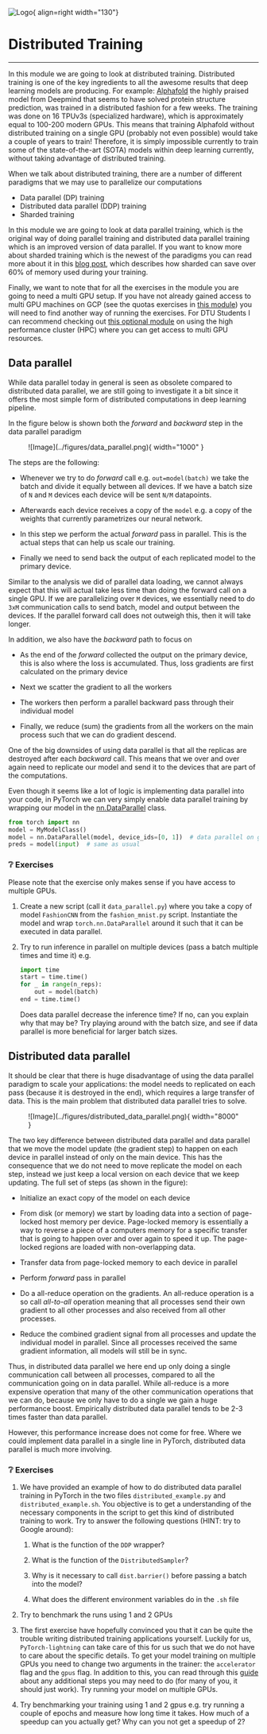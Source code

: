 ![Logo](../figures/icons/lightning.png){ align=right width="130"}

# Distributed Training

---

In this module we are going to look at distributed training. Distributed training is one of the key ingredients
to all the awesome results that deep learning models are producing. For example:
[Alphafold](https://deepmind.com/blog/article/alphafold-a-solution-to-a-50-year-old-grand-challenge-in-biology)
the highly praised model from Deepmind that seems to have solved protein structure prediction, was trained
in a distributed fashion for a few weeks. The training was done on 16 TPUv3s (specialized hardware), which
is approximately equal to 100-200 modern GPUs. This means that training Alphafold without distributed training
on a single GPU (probably not even possible) would take a couple of years to train! Therefore, it is simply
impossible currently to train some of the state-of-the-art (SOTA) models within deep learning currently,
without taking advantage of distributed training.

When we talk about distributed training, there are a number of different paradigms that we may use to parallelize
our computations

* Data parallel (DP) training
* Distributed data parallel (DDP) training
* Sharded training

In this module we are going to look at data parallel training, which is the original way of doing parallel training and
distributed data parallel training which is an improved version of data parallel. If you want to know more about sharded
training which is the newest of the paradigms you can read more about it in this
[blog post](https://towardsdatascience.com/sharded-a-new-technique-to-double-the-size-of-pytorch-models-3af057466dba),
which describes how sharded can save over 60% of memory used during your training.

Finally, we want to note that for all the exercises in the module you are going to need a multi GPU setup. If you have
not already gained access to multi GPU machines on GCP (see the quotas exercises in
[this module](../s6_the_cloud/cloud_setup.md)) you will need to find another way of running the exercises. For
DTU Students I can recommend checking out [this optional module](../s10_extra/high_performance_clusters.md) on using the
high performance cluster (HPC) where you can get access to multi GPU resources.

## Data parallel

While data parallel today in general is seen as obsolete compared to distributed data parallel, we are still
going to investigate it a bit since it offers the most simple form of distributed computations in deep learning
pipeline.

In the figure below is shown both the *forward* and *backward* step in the data parallel paradigm

<figure markdown>
![Image](../figures/data_parallel.png){ width="1000" }
</figure>

The steps are the following:

* Whenever we try to do *forward* call e.g. `out=model(batch)` we take the batch and divide it equally between all
    devices. If we have a batch size of `N` and `M` devices each device will be sent `N/M` datapoints.

* Afterwards each device receives a copy of the `model` e.g. a copy of the weights that currently parametrizes our
    neural network.

* In this step we perform the actual *forward* pass in parallel. This is the actual steps that can help us scale
    our training.

* Finally we need to send back the output of each replicated model to the primary device.

Similar to the analysis we did of parallel data loading, we cannot always expect that this will actual take less time
than doing the forward call on a single GPU. If we are parallelizing over `M` devices, we essentially need to do `3xM`
communication calls to send batch, model and output between the devices. If the parallel forward call does not outweigh
this, then it will take longer.

In addition, we also have the *backward* path to focus on

* As the end of the *forward* collected the output on the primary device, this is also where the loss is accumulated.
    Thus, loss gradients are first calculated on the primary device

* Next we scatter the gradient to all the workers

* The workers then perform a parallel backward pass through their individual model

* Finally, we reduce (sum) the gradients from all the workers on the main process such that we can do gradient descend.

One of the big downsides of using data parallel is that all the replicas are destroyed after each *backward* call.
This means that we over and over again need to replicate our model and send it to the devices that are part of the
computations.

Even though it seems like a lot of logic is implementing data parallel into your code, in PyTorch we can very simply
enable data parallel training by wrapping our model in the
[nn.DataParallel](https://pytorch.org/docs/stable/generated/torch.nn.DataParallel.html) class.

```python
from torch import nn
model = MyModelClass()
model = nn.DataParallel(model, device_ids=[0, 1])  # data parallel on gpu 0 and 1
preds = model(input)  # same as usual
```

### ❔ Exercises

Please note that the exercise only makes sense if you have access to multiple GPUs.

1. Create a new script (call it `data_parallel.py`) where you take a copy of model `FashionCNN`
    from the `fashion_mnist.py` script. Instantiate the model and wrap `torch.nn.DataParallel`
    around it such that it can be executed in data parallel.

2. Try to run inference in parallel on multiple devices (pass a batch multiple times and time it) e.g.

    ```python
    import time
    start = time.time()
    for _ in range(n_reps):
        out = model(batch)
    end = time.time()
    ```

    Does data parallel decrease the inference time? If no, can you explain why that may be? Try
    playing around with the batch size, and see if data parallel is more beneficial for larger batch sizes.

## Distributed data parallel

It should be clear that there is huge disadvantage of using the data parallel paradigm to scale your applications:
the model needs to replicated on each pass (because it is destroyed in the end), which requires a large transfer
of data. This is the main problem that distributed data parallel tries to solve.

<figure markdown>
![Image](../figures/distributed_data_parallel.png){ width="8000" }
</figure>

The two key difference between distributed data parallel and data parallel that we move the model update
(the gradient step) to happen on each device in parallel instead of only on the main device. This has the consequence
that we do not need to move replicate the model on each step, instead we just keep a local version on each device that
we keep updating. The full set of steps (as shown in the figure):

* Initialize an exact copy of the model on each device

* From disk (or memory) we start by loading data into a section of page-locked host memory per device. Page-locked
    memory is essentially a way to reverse a piece of a computers memory for a specific transfer that is going to
    happen over and over again to speed it up. The page-locked regions are loaded with non-overlapping data.

* Transfer data from page-locked memory to each device in parallel

* Perform *forward*  pass in parallel

* Do a all-reduce operation on the gradients. An all-reduce operation is a so call *all-to-all*  operation meaning
    that all processes send their own gradient to all other processes and also received from all other processes.

* Reduce the combined gradient signal from all processes and update the individual model in parallel. Since all
    processes received the same gradient information, all models will still be in sync.

Thus, in distributed data parallel we here end up only doing a single communication call between all processes, compared
to all the communication going on in data parallel. While all-reduce is a more expensive operation that many of the
other communication operations that we can do, because we only have to do a single we gain a huge performance boost.
Empirically distributed data parallel tends to be 2-3 times faster than data parallel.

However, this performance increase does not come for free. Where we could implement data parallel in a single line in
PyTorch, distributed data parallel is much more involving.

### ❔ Exercises

1. We have provided an example of how to do distributed data parallel training in PyTorch in the two
    files `distributed_example.py` and `distributed_example.sh`. You objective is to get a understanding of the necessary
    components in the script to get this kind of distributed training to work. Try to answer the following questions
    (HINT: try to Google around):

    1. What is the function of the `DDP` wrapper?

    2. What is the function of the `DistributedSampler`?

    3. Why is it necessary to call `dist.barrier()` before passing a batch into the model?

    4. What does the different environment variables do in the `.sh` file

2. Try to benchmark the runs using 1 and 2 GPUs

3. The first exercise have hopefully convinced you that it can be quite the trouble writing distributed training
    applications yourself. Luckily for us, `PyTorch-lightning` can take care of this for us such that we do not have to
    care about the specific details. To get your model training on multiple GPUs you need to change two arguments in the
    trainer: the `accelerator` flag and the `gpus` flag. In addition to this, you can read through this
    [guide](https://pytorch-lightning.readthedocs.io/en/latest/accelerators/gpu.html) about any additional steps you may
    need to do (for many of you, it should just work). Try running your model on multiple GPUs.

4. Try benchmarking your training using 1 and 2 gpus e.g. try running a couple of epochs and measure how long time it
    takes. How much of a speedup can you actually get? Why can you not get a speedup of 2?
